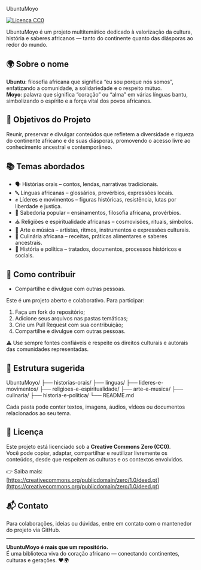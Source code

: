 UbuntuMoyo

[![Licença CC0](https://licensebuttons.net/p/zero/1.0/88x31.png)](https://creativecommons.org/publicdomain/zero/1.0/deed.pt)

UbuntuMoyo é um projeto multitemático dedicado à valorização da cultura, história e saberes africanos — tanto do continente quanto das diásporas ao redor do mundo.

## 🌍 Sobre o nome

**Ubuntu**: filosofia africana que significa “eu sou porque nós somos”, enfatizando a comunidade, a solidariedade e o respeito mútuo.  
**Moyo**: palavra que significa “coração” ou “alma” em várias línguas bantu, simbolizando o espírito e a força vital dos povos africanos.

## 🎯 Objetivos do Projeto

Reunir, preservar e divulgar conteúdos que refletem a diversidade e riqueza do continente africano e de suas diásporas, promovendo o acesso livre ao conhecimento ancestral e contemporâneo.

## 📚 Temas abordados

- 🗣️ Histórias orais – contos, lendas, narrativas tradicionais.  
- 🔤 Línguas africanas – glossários, provérbios, expressões locais.  
- ✊ Líderes e movimentos – figuras históricas, resistência, lutas por liberdade e justiça.  
- 🧠 Sabedoria popular – ensinamentos, filosofia africana, provérbios.  
- ⛪ Religiões e espiritualidade africanas – cosmovisões, rituais, símbolos.  
- 🎨 Arte e música – artistas, ritmos, instrumentos e expressões culturais.  
- 🍲 Culinária africana – receitas, práticas alimentares e saberes ancestrais.  
- 📰 História e política – tratados, documentos, processos históricos e sociais.  

## 🤝 Como contribuir

- Compartilhe e divulgue com outras pessoas.

Este é um projeto aberto e colaborativo. Para participar:

1. Faça um fork do repositório;  
2. Adicione seus arquivos nas pastas temáticas;  
3. Crie um Pull Request com sua contribuição;  
4. Compartilhe e divulgue com outras pessoas.  

⚠️ Use sempre fontes confiáveis e respeite os direitos culturais e autorais das comunidades representadas.

## 📁 Estrutura sugerida

UbuntuMoyo/ ├── historias-orais/ ├── linguas/ ├── lideres-e-movimentos/ ├── religioes-e-espiritualidade/ ├── arte-e-musica/ ├── culinaria/ ├── historia-e-politica/ └── README.md

Cada pasta pode conter textos, imagens, áudios, vídeos ou documentos relacionados ao seu tema.

## 📝 Licença

Este projeto está licenciado sob a **Creative Commons Zero (CC0)**.  
Você pode copiar, adaptar, compartilhar e reutilizar livremente os conteúdos, desde que respeitem as culturas e os contextos envolvidos.

👉 Saiba mais: [https://creativecommons.org/publicdomain/zero/1.0/deed.pt](https://creativecommons.org/publicdomain/zero/1.0/deed.pt)

## 📬 Contato

Para colaborações, ideias ou dúvidas, entre em contato com o mantenedor do projeto via GitHub.

---

**UbuntuMoyo é mais que um repositório.**  
É uma biblioteca viva do coração africano — conectando continentes, culturas e gerações. ❤️🌍
